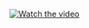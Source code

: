 [![Watch the video](https://www.loom.com/share/1590181a79c049c6a7ebe813b5d25288)](https://www.loom.com/share/1590181a79c049c6a7ebe813b5d25288)
